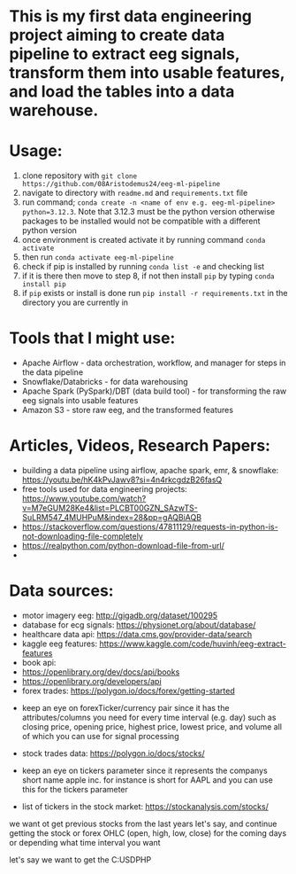 # This is my first data engineering project aiming to create data pipeline to extract eeg signals, transform them into usable features, and load the tables into a data warehouse.

# Usage:
1. clone repository with `git clone https://github.com/08Aristodemus24/eeg-ml-pipeline`
2. navigate to directory with `readme.md` and `requirements.txt` file
3. run command; `conda create -n <name of env e.g. eeg-ml-pipeline> python=3.12.3`. Note that 3.12.3 must be the python version otherwise packages to be installed would not be compatible with a different python version
4. once environment is created activate it by running command `conda activate`
5. then run `conda activate eeg-ml-pipeline`
6. check if pip is installed by running `conda list -e` and checking list
7. if it is there then move to step 8, if not then install `pip` by typing `conda install pip`
8. if `pip` exists or install is done run `pip install -r requirements.txt` in the directory you are currently in

# Tools that I might use:
* Apache Airflow - data orchestration, workflow, and manager for steps in the data pipeline
* Snowflake/Databricks - for data warehousing
* Apache Spark (PySpark)/DBT (data build tool) - for transforming the raw eeg signals into usable features
* Amazon S3 - store raw eeg, and the transformed features

# Articles, Videos, Research Papers:
* building a data pipeline using airflow, apache spark, emr, & snowflake: https://youtu.be/hK4kPvJawv8?si=4n4rkcgdzB26fasQ
* free tools used for data engineering projects: https://www.youtube.com/watch?v=M7eGUM28Ke4&list=PLCBT00GZN_SAzwTS-SuLRM547_4MUHPuM&index=28&pp=gAQBiAQB
* https://stackoverflow.com/questions/47811129/requests-in-python-is-not-downloading-file-completely
* https://realpython.com/python-download-file-from-url/
* 

# Data sources:
* motor imagery eeg: http://gigadb.org/dataset/100295
* database for ecg signals: https://physionet.org/about/database/
* healthcare data api: https://data.cms.gov/provider-data/search
* kaggle eeg features: https://www.kaggle.com/code/huvinh/eeg-extract-features
* book api: 
* https://openlibrary.org/dev/docs/api/books
* https://openlibrary.org/developers/api
* forex trades: https://polygon.io/docs/forex/getting-started
- keep an eye on forexTicker/currency pair since it has the attributes/columns you need for every time interval (e.g. day) such as closing price, opening price, highest price, lowest price, and volume all of which you can use for signal processing
* stock trades data: https://polygon.io/docs/stocks/
- keep an eye on tickers parameter since it represents the companys short name apple inc. for instance is short for AAPL and you can use this for the tickers parameter
* list of tickers in the stock market: https://stockanalysis.com/stocks/

we want ot get previous stocks from the last years let's say, and continue getting the stock or forex OHLC (open, high, low, close) for the coming days or depending what time interval you want

let's say we want to get the C:USDPHP